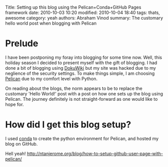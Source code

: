 Title: Setting up this blog using the Pelican+Conda+GitHub Pages framework
date: 2010-10-03 10:20
modified: 2010-10-04 18:40
tags: thats, awesome
category: yeah
authors: Abraham Vinod
summary: The customary hello world post when blogging with Pelican

# Prelude
I have been postponing my foray into blogging for some time now. Well, this
holiday season I decided to present myself with the gift of blogging. I had done
a bit of blogging using [DokuWiki](https://www.dokuwiki.org/) but my site was
hacked due to my neglience of the security settings. To make things simple, I am
choosing [Pelican](https://blog.getpelican.com/) due to my comfort level with
Python. 

On reading about the blogs, the norm appears to be to replace the customary
'Hello World!' post with a post on how one sets up the blog using Pelican. The
journey definitely is not straight-forward as one would like to hope for.

# How did I get this blog setup?

I used [conda](https://github.com/conda/conda) to create the python environment
for Pelican, and hosted my blog on GitHub.

Hell yeah!
http://ntanjerome.org/blog/how-to-setup-github-user-page-with-pelican/
